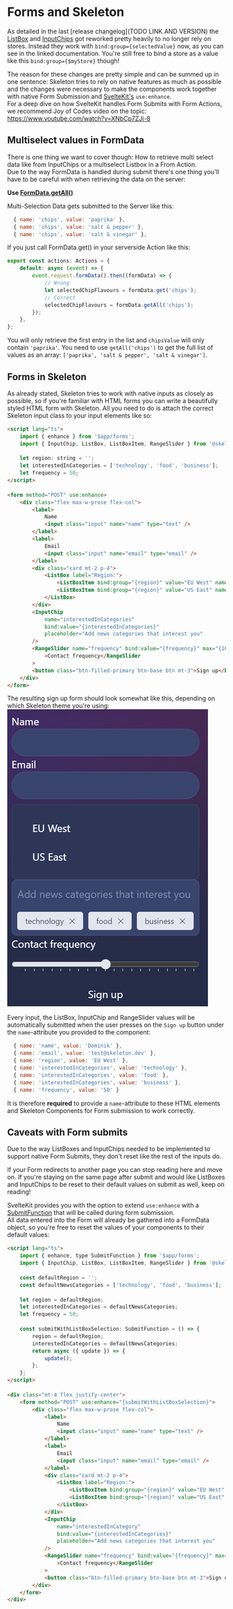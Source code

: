 # Forms and Skeleton

As detailed in the last [release changelog](TODO LINK AND VERSION) the [ListBox](https://dev.skeleton.dev/components/listboxes) and [InputChips](https://dev.skeleton.dev/components/input-chips) got reworked pretty heavily to no longer rely on stores. Instead they work with `bind:group={selectedValue}` now, as you can see in the linked documentation. You're still free to bind a store as a value like this `bind:group={$myStore}` though!

The reason for these changes are pretty simple and can be summed up in one sentence: Skeleton tries to rely on native features as much as possible and the changes were necessary to make the components work together with native Form Submission and [SvelteKit's](https://kit.svelte.dev/docs/form-actions#progressive-enhancement) `use:enhance`.  
For a deep dive on how SvelteKit handles Form Submits with Form Actions, we recommend Joy of Codes video on the topic: https://www.youtube.com/watch?v=XNbCp7ZJi-8

## Multiselect values in FormData

There is one thing we want to cover though: How to retrieve multi select data like from InputChips or a multiselect Listbox in a From Action.  
Due to the way FormData is handled during submit there's one thing you'll have to be careful with when retrieving the data on the server:

**Use [FormData.getAll()](https://developer.mozilla.org/en-US/docs/Web/API/FormData/getAll)**

Multi-Selection Data gets submitted to the Server like this:

```js
  { name: 'chips', value: 'paprika' },
  { name: 'chips', value: 'salt & pepper' },
  { name: 'chips', value: 'salt & vinegar' },
```

If you just call FormData.get() in your serverside Action like this:

```ts
export const actions: Actions = {
	default: async (event) => {
		event.request.formData().then((formData) => {
			// Wrong
			let selectedChipFlavours = formData.get('chips');
			// Correct
			selectedChipFlavours = formData.getAll('chips');
		});
	},
};
```

You will only retrieve the first entry in the list and `chipsValue` will only contain `'paprika'`. You need to use `getAll('chips')` to get the full list of values as an array: `['paprika', 'salt & pepper', 'salt & vinegar']`.

## Forms in Skeleton

As already stated, Skeleton tries to work with native inputs as closely as possible, so if you're familiar with HTML forms you can write a beautifully styled HTML form with Skeleton.
All you need to do is attach the correct Skeleton input class to your input elements like so:

```html
<script lang="ts">
	import { enhance } from '$app/forms';
	import { InputChip, ListBox, ListBoxItem, RangeSlider } from '@skeletonlabs/skeleton';

	let region: string = '';
	let interestedInCategories = ['technology', 'food', 'business'];
	let frequency = 50;
</script>

<form method="POST" use:enhance>
	<div class="flex max-w-prose flex-col">
		<label>
			Name
			<input class="input" name="name" type="text" />
		</label>
		<label>
			Email
			<input class="input" name="email" type="email" />
		</label>
		<div class="card mt-2 p-4">
			<ListBox label="Region:">
				<ListBoxItem bind:group="{region}" value="EU West" name="region">EU West</ListBoxItem>
				<ListBoxItem bind:group="{region}" value="US East" name="region">US East</ListBoxItem>
			</ListBox>
		</div>
		<InputChip
			name="interestedInCategories"
			bind:value="{interestedInCategories}"
			placeholder="Add news categories that interest you"
		/>
		<RangeSlider name="frequency" bind:value="{frequency}" max="{100}" step="{5}" ticked
			>Contact frequency</RangeSlider
		>
		<button class="btn-filled-primary btn-base btn mt-3">Sign up</button>
	</div>
</form>
```

The resulting sign up form should look somewhat like this, depending on which Skeleton theme you're using:
![sigupForm](signupForm.png)

Every input, the ListBox, InputChip and RangeSlider values will be automatically submitted when the user presses on the `Sign up` button under the `name`-attribute you provided to the component:

```js
  { name: 'name', value: 'Dominik' },
  { name: 'email', value: 'test@skeleton.dev' },
  { name: 'region', value: 'EU West' },
  { name: 'interestedInCategories', value: 'technology' },
  { name: 'interestedInCategories', value: 'food' },
  { name: 'interestedInCategories', value: 'business' },
  { name: 'frequency', value: '50' }
```

It is therefore **required** to provide a `name`-attribute to these HTML elements and Skeleton Components for Form submission to work correctly.

## Caveats with Form submits

Due to the way ListBoxes and InputChips needed to be implemented to support native Form Submits, they don't reset like the rest of the inputs do.

If your Form redirects to another page you can stop reading here and move on. If you're staying on the same page after submit and would like ListBoxes and InputChips to be reset to their default values on submit as well, keep on reading!

SvelteKit provides you with the option to extend `use:enhance` with a [SubmitFunction](https://kit.svelte.dev/docs/types#public-types-submitfunction) that will be called during form submission.  
All data entered into the Form will already be gathered into a FormData object, so you're free to reset the values of your components to their default values:

```html
<script lang="ts">
	import { enhance, type SubmitFunction } from '$app/forms';
	import { InputChip, ListBox, ListBoxItem, RangeSlider } from '@skeletonlabs/skeleton';

	const defaultRegion = '';
	const defaultNewsCategories = ['technology', 'food', 'business'];

	let region = defaultRegion;
	let interestedInCategories = defaultNewsCategories;
	let frequency = 50;

	const submitWithListBoxSelection: SubmitFunction = () => {
		region = defaultRegion;
		interestedInCategories = defaultNewsCategories;
		return async ({ update }) => {
			update();
		};
	};
</script>

<div class="mt-4 flex justify-center">
	<form method="POST" use:enhance="{submitWithListBoxSelection}">
		<div class="flex max-w-prose flex-col">
			<label>
				Name
				<input class="input" name="name" type="text" />
			</label>
			<label>
				Email
				<input class="input" name="email" type="email" />
			</label>
			<div class="card mt-2 p-4">
				<ListBox label="Region:">
					<ListBoxItem bind:group="{region}" value="EU West" name="region">EU West</ListBoxItem>
					<ListBoxItem bind:group="{region}" value="US East" name="region">US East</ListBoxItem>
				</ListBox>
			</div>
			<InputChip
				name="interestedInCategory"
				bind:value="{interestedInCategories}"
				placeholder="Add news categories that interest you"
			/>
			<RangeSlider name="frequency" bind:value="{frequency}" max="{100}" step="{5}" ticked
				>Contact frequency</RangeSlider
			>
			<button class="btn-filled-primary btn-base btn mt-3">Sign up</button>
		</div>
	</form>
</div>
```
